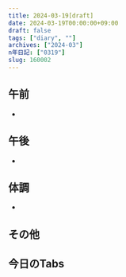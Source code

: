 ```yaml
---
title: 2024-03-19[draft]
date: 2024-03-19T00:00:00+09:00
draft: false
tags: ["diary", ""]
archives: ["2024-03"]
n年日記: ["0319"]
slug: 160002
---
```

## 午前
- 
## 午後
- 
## 体調
- 
## その他
## 今日のTabs